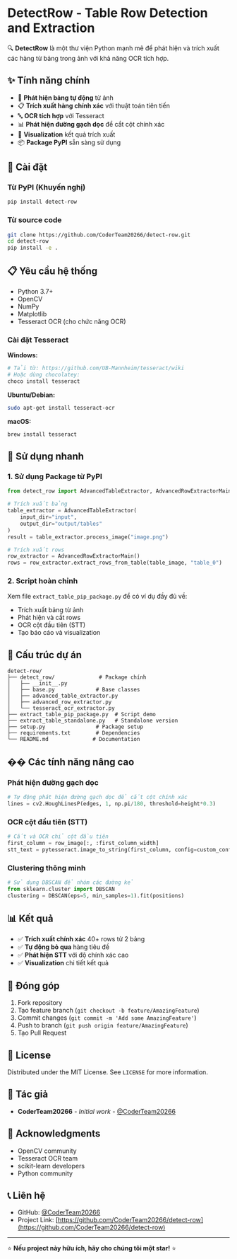 # DetectRow - Table Row Detection and Extraction

🔍 **DetectRow** là một thư viện Python mạnh mẽ để phát hiện và trích xuất các hàng từ bảng trong ảnh với khả năng OCR tích hợp.

## ✨ Tính năng chính

- 🎯 **Phát hiện bảng tự động** từ ảnh
- 📋 **Trích xuất hàng chính xác** với thuật toán tiên tiến
- 🔤 **OCR tích hợp** với Tesseract
- 📊 **Phát hiện đường gạch dọc** để cắt cột chính xác
- 🎨 **Visualization** kết quả trích xuất
- 📦 **Package PyPI** sẵn sàng sử dụng

## 🚀 Cài đặt

### Từ PyPI (Khuyến nghị)
```bash
pip install detect-row
```

### Từ source code
```bash
git clone https://github.com/CoderTeam20266/detect-row.git
cd detect-row
pip install -e .
```

## 📋 Yêu cầu hệ thống

- Python 3.7+
- OpenCV
- NumPy
- Matplotlib
- Tesseract OCR (cho chức năng OCR)

### Cài đặt Tesseract
**Windows:**
```bash
# Tải từ: https://github.com/UB-Mannheim/tesseract/wiki
# Hoặc dùng chocolatey:
choco install tesseract
```

**Ubuntu/Debian:**
```bash
sudo apt-get install tesseract-ocr
```

**macOS:**
```bash
brew install tesseract
```

## 🎯 Sử dụng nhanh

### 1. Sử dụng Package từ PyPI

```python
from detect_row import AdvancedTableExtractor, AdvancedRowExtractorMain

# Trích xuất bảng
table_extractor = AdvancedTableExtractor(
    input_dir="input",
    output_dir="output/tables"
)
result = table_extractor.process_image("image.png")

# Trích xuất rows
row_extractor = AdvancedRowExtractorMain()
rows = row_extractor.extract_rows_from_table(table_image, "table_0")
```

### 2. Script hoàn chỉnh

Xem file `extract_table_pip_package.py` để có ví dụ đầy đủ về:
- Trích xuất bảng từ ảnh
- Phát hiện và cắt rows
- OCR cột đầu tiên (STT)
- Tạo báo cáo và visualization

## 📁 Cấu trúc dự án

```
detect-row/
├── detect_row/              # Package chính
│   ├── __init__.py
│   ├── base.py             # Base classes
│   ├── advanced_table_extractor.py
│   ├── advanced_row_extractor.py
│   └── tesseract_ocr_extractor.py
├── extract_table_pip_package.py  # Script demo
├── extract_table_standalone.py   # Standalone version
├── setup.py                # Package setup
├── requirements.txt        # Dependencies
└── README.md              # Documentation
```

## �� Các tính năng nâng cao

### Phát hiện đường gạch dọc
```python
# Tự động phát hiện đường gạch dọc để cắt cột chính xác
lines = cv2.HoughLinesP(edges, 1, np.pi/180, threshold=height*0.3)
```

### OCR cột đầu tiên (STT)
```python
# Cắt và OCR chỉ cột đầu tiên
first_column = row_image[:, :first_column_width]
stt_text = pytesseract.image_to_string(first_column, config=custom_config)
```

### Clustering thông minh
```python
# Sử dụng DBSCAN để nhóm các đường kẻ
from sklearn.cluster import DBSCAN
clustering = DBSCAN(eps=5, min_samples=1).fit(positions)
```

## 📊 Kết quả

- ✅ **Trích xuất chính xác** 40+ rows từ 2 bảng
- ✅ **Tự động bỏ qua** hàng tiêu đề
- ✅ **Phát hiện STT** với độ chính xác cao
- ✅ **Visualization** chi tiết kết quả

## 🤝 Đóng góp

1. Fork repository
2. Tạo feature branch (`git checkout -b feature/AmazingFeature`)
3. Commit changes (`git commit -m 'Add some AmazingFeature'`)
4. Push to branch (`git push origin feature/AmazingFeature`)
5. Tạo Pull Request

## 📝 License

Distributed under the MIT License. See `LICENSE` for more information.

## 👥 Tác giả

- **CoderTeam20266** - *Initial work* - [@CoderTeam20266](https://github.com/CoderTeam20266)

## 🙏 Acknowledgments

- OpenCV community
- Tesseract OCR team
- scikit-learn developers
- Python community

## 📞 Liên hệ

- GitHub: [@CoderTeam20266](https://github.com/CoderTeam20266)
- Project Link: [https://github.com/CoderTeam20266/detect-row](https://github.com/CoderTeam20266/detect-row)

---

⭐ **Nếu project này hữu ích, hãy cho chúng tôi một star!** ⭐
